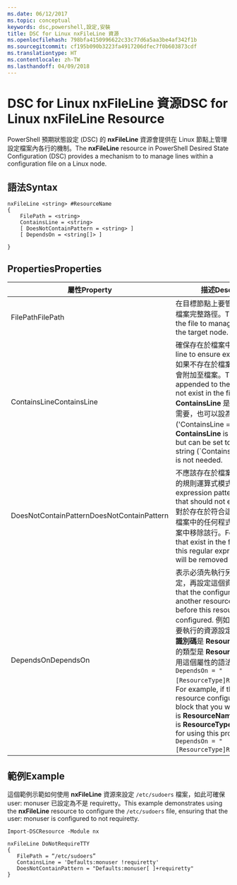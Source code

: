 ```yaml
---
ms.date: 06/12/2017
ms.topic: conceptual
keywords: dsc,powershell,設定,安裝
title: DSC for Linux nxFileLine 資源
ms.openlocfilehash: 798bfa4150996622c33c77d6a5aa3be4af342f1b
ms.sourcegitcommit: cf195b090b3223fa4917206dfec7f0b603873cdf
ms.translationtype: HT
ms.contentlocale: zh-TW
ms.lasthandoff: 04/09/2018
---
```

# <a name="dsc-for-linux-nxfileline-resource"></a><span data-ttu-id="ef7e5-103">DSC for Linux nxFileLine 資源</span><span class="sxs-lookup"><span data-stu-id="ef7e5-103">DSC for Linux nxFileLine Resource</span></span>

<span data-ttu-id="ef7e5-104">PowerShell 預期狀態設定 (DSC) 的 **nxFileLine** 資源會提供在 Linux 節點上管理設定檔案內各行的機制。</span><span class="sxs-lookup"><span data-stu-id="ef7e5-104">The **nxFileLine** resource in PowerShell Desired State Configuration (DSC) provides a mechanism to to manage lines within a configuration file on a Linux node.</span></span>

## <a name="syntax"></a><span data-ttu-id="ef7e5-105">語法</span><span class="sxs-lookup"><span data-stu-id="ef7e5-105">Syntax</span></span>

```
nxFileLine <string> #ResourceName
{
    FilePath = <string>
    ContainsLine = <string>
    [ DoesNotContainPattern = <string> ]
    [ DependsOn = <string[]> ]

}
```

## <a name="properties"></a><span data-ttu-id="ef7e5-106">Properties</span><span class="sxs-lookup"><span data-stu-id="ef7e5-106">Properties</span></span>

|  <span data-ttu-id="ef7e5-107">屬性</span><span class="sxs-lookup"><span data-stu-id="ef7e5-107">Property</span></span> |  <span data-ttu-id="ef7e5-108">描述</span><span class="sxs-lookup"><span data-stu-id="ef7e5-108">Description</span></span> |
|---|---|
| <span data-ttu-id="ef7e5-109">FilePath</span><span class="sxs-lookup"><span data-stu-id="ef7e5-109">FilePath</span></span>| <span data-ttu-id="ef7e5-110">在目標節點上要管理程式碼行的檔案完整路徑。</span><span class="sxs-lookup"><span data-stu-id="ef7e5-110">The full path to the file to manage lines in on the target node.</span></span>|
| <span data-ttu-id="ef7e5-111">ContainsLine</span><span class="sxs-lookup"><span data-stu-id="ef7e5-111">ContainsLine</span></span>| <span data-ttu-id="ef7e5-112">確保存在於檔案中的程式碼行。</span><span class="sxs-lookup"><span data-stu-id="ef7e5-112">A line to ensure exists in the file.</span></span> <span data-ttu-id="ef7e5-113">如果不存在於檔案中，這一行就會附加至檔案。</span><span class="sxs-lookup"><span data-stu-id="ef7e5-113">This line will be appended to the file if it does not exist in the file.</span></span> <span data-ttu-id="ef7e5-114">**ContainsLine** 是必要的，但如不需要，也可以設為空字串 ('ContainsLine = ‘’``)。</span><span class="sxs-lookup"><span data-stu-id="ef7e5-114">**ContainsLine** is mandatory, but can be set to an empty string (\`ContainsLine = ‘’\`\`) if it is not needed.</span></span>|
| <span data-ttu-id="ef7e5-115">DoesNotContainPattern</span><span class="sxs-lookup"><span data-stu-id="ef7e5-115">DoesNotContainPattern</span></span>| <span data-ttu-id="ef7e5-116">不應該存在於檔案中的程式碼行的規則運算式模式。</span><span class="sxs-lookup"><span data-stu-id="ef7e5-116">A regular expression pattern for lines that should not exist in the file.</span></span> <span data-ttu-id="ef7e5-117">對於存在於符合這個規則運算式檔案中的任何程式碼行，會從檔案中移除該行。</span><span class="sxs-lookup"><span data-stu-id="ef7e5-117">For any lines that exist in the file that match this regular expression, the line will be removed from the file.</span></span>|
| <span data-ttu-id="ef7e5-118">DependsOn</span><span class="sxs-lookup"><span data-stu-id="ef7e5-118">DependsOn</span></span> | <span data-ttu-id="ef7e5-119">表示必須先執行另一個資源的設定，再設定這個資源。</span><span class="sxs-lookup"><span data-stu-id="ef7e5-119">Indicates that the configuration of another resource must run before this resource is configured.</span></span> <span data-ttu-id="ef7e5-120">例如，如果第一個想要執行的資源設定指令碼區塊的**識別碼**是 **ResourceName**，而它的類型是 **ResourceType**，則使用這個屬性的語法就是 `DependsOn = "[ResourceType]ResourceName"`。</span><span class="sxs-lookup"><span data-stu-id="ef7e5-120">For example, if the **ID** of the resource configuration script block that you want to run first is **ResourceName** and its type is **ResourceType**, the syntax for using this property is `DependsOn = "[ResourceType]ResourceName"`.</span></span>|

## <a name="example"></a><span data-ttu-id="ef7e5-121">範例</span><span class="sxs-lookup"><span data-stu-id="ef7e5-121">Example</span></span>

<span data-ttu-id="ef7e5-122">這個範例示範如何使用 **nxFileLine** 資源來設定 `/etc/sudoers` 檔案，如此可確保 user: monuser 已設定為不是 requiretty。</span><span class="sxs-lookup"><span data-stu-id="ef7e5-122">This example demonstrates using the **nxFileLine** resource to configure the `/etc/sudoers` file, ensuring that the user: monuser is configured to not requiretty.</span></span>

```
Import-DSCResource -Module nx

nxFileLine DoNotRequireTTY
{
   FilePath = “/etc/sudoers”
   ContainsLine = 'Defaults:monuser !requiretty'
   DoesNotContainPattern = "Defaults:monuser[ ]+requiretty"
}
```